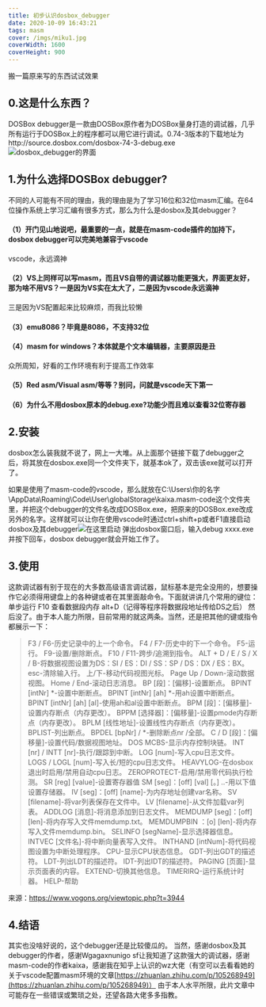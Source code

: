 ```yaml
---
title: 初步认识dosbox_debugger
date: 2020-10-09 16:43:21
tags: masm
cover: /imgs/miku1.jpg
coverWidth: 1600
coverHeight: 900
---
```


搬一篇原来写的东西试试效果

<!--more-->

## 0.这是什么东西？
DOSBox debugger是一款由DOSBox原作者为DOSBox量身打造的调试器，几乎所有运行于DOSBox上的程序都可以用它进行调试。0.74-3版本的下载地址为http://source.dosbox.com/dosbox-74-3-debug.exe
![dosbox_debugger的界面](https://imgconvert.csdnimg.cn/aHR0cHM6Ly91cGxvYWQtaW1hZ2VzLmppYW5zaHUuaW8vdXBsb2FkX2ltYWdlcy8xOTc4ODY4My1mNTUzYTZhODhmMjlhYWIzLnBuZw?x-oss-process=image/format,png)
## 1.为什么选择DOSBox debugger?
不同的人可能有不同的理由，我的理由是为了学习16位和32位masm汇编。在64位操作系统上学习汇编有很多方式，那么为什么是dosbox及其debugger？
#### （1）开门见山地说吧，最重要的一点，就是在masm-code插件的加持下，dosbox debugger可以完美地兼容于vscode
vscode，永远滴神
#### （2）VS上同样可以写masm，而且VS自带的调试器功能更强大，界面更友好，那为啥不用VS？一是因为VS实在太大了，二是因为vscode永远滴神
三是因为VS配置起来比较麻烦，而我比较懒
#### （3）emu8086？毕竟是8086，不支持32位
#### （4）masm for windows？本体就是个文本编辑器，主要原因是丑
众所周知，好看的工作环境有利于提高工作效率
#### （5）Red asm/Visual asm/等等？别问，问就是vscode天下第一
#### （6）为什么不用dosbox原本的debug.exe?功能少而且难以查看32位寄存器
## 2.安装
dosbox怎么装我就不说了，网上一大堆。从上面那个链接下载了debugger之后，将其放在dosbox.exe同一个文件夹下，就基本ok了，双击该exe就可以打开了。

如果是使用了masm-code的vscode，那么就放在C:\Users\你的名字\AppData\Roaming\Code\User\globalStorage\kaixa.masm-code这个文件夹里，并把这个debugger的文件名改成DOSBox.exe，把原来的DOSBox.exe改成另外的名字。这样就可以让你在使用vscode时通过ctrl+shift+p或者F1直接启动dosbox及其debugger![在这里启动](https://imgconvert.csdnimg.cn/aHR0cHM6Ly91cGxvYWQtaW1hZ2VzLmppYW5zaHUuaW8vdXBsb2FkX2ltYWdlcy8xOTc4ODY4My03ODA4ZjZiNDRiZDFkMDNmLnBuZw?x-oss-process=image/format,png)
弹出dosbox窗口后，输入debug xxxx.exe并按下回车，dosbox debugger就会开始工作了。
## 3.使用
这款调试器有别于现在的大多数高级语言调试器，鼠标基本是完全没用的，想要操作它必须得用键盘上的各种键或者在其里面敲命令。下面就讲讲几个常用的键位：
单步运行 F10
查看数据段内存 alt+D（记得等程序将数据段地址传给DS之后）
然后没了。由于本人能力所限，目前常用的就这两条。当然，还是把其他的键或指令都展示一下：
>F3 / F6-历史记录中的上一个命令。
F4 / F7-历史中的下一个命令。
F5-运行。
F9-设置/删除断点。
F10 / F11-跨步/追溯到指令。
ALT + D / E / S / X / B-将数据视图设置为DS：SI / ES：DI / SS：SP / DS：DX / ES：BX。
esc-清除输入行。
上/下-移动代码视图光标。
Page Up / Down-滚动数据视图。
Home / End-滚动日志消息。
BP [段]：[偏移]-设置断点。
BPINT [intNr] *-设置中断断点。
BPINT [intNr] [ah] *-用ah设置中断断点。
BPINT [intNr] [ah] [al]-使用ah和al设置中断断点。
BPM [段]：[偏移量]-设置内存断点（内存更改）。
BPPM [选择器]：[偏移量]-设置pmode内存断点（内存更改）。
BPLM [线性地址]-设置线性内存断点（内存更改）。
BPLIST-列出断点。
BPDEL [bpNr] / *-删除断点nr /全部。
C / D [段]：[偏移量]-设置代码/数据视图地址。
DOS MCBS-显示内存控制块链。
INT [nr] / INTT [nr]-执行/跟踪到中断。
LOG [num]-写入cpu日志文件。
LOGS / LOGL [num]-写入长/短的cpu日志文件。
HEAVYLOG-在dosbox退出时启用/禁用自动cpu日志。
ZEROPROTECT-启用/禁用零代码执行检测。
SR [reg] [value]-设置寄存器值
SM [seg]：[off] [val] [。] ..-用以下值设置存储器。
IV [seg]：[off] [name]-为内存地址创建var名称。
SV [filename]-将var列表保存在文件中。
LV [filename]-从文件加载var列表。
ADDLOG [消息]-将消息添加到日志文件。
MEMDUMP [seg]：[off] [len]-将内存写入文件memdump.txt。
MEMDUMPBIN ：[o] [len]-将内存写入文件memdump.bin。
SELINFO [segName]-显示选择器信息。
INTVEC [文件名]-将中断向量表写入文件。
INTHAND [intNum]-将代码视图设置为中断处理程序。
CPU-显示CPU状态信息。
GDT-列出GDT的描述符。
LDT-列出LDT的描述符。
IDT-列出IDT的描述符。
PAGING [页面]-显示页面表的内容。
EXTEND-切换其他信息。
TIMERIRQ-运行系统计时器。
HELP-帮助

来源：https://www.vogons.org/viewtopic.php?t=3944
## 4.结语
其实也没啥好说的，这个debugger还是比较傻瓜的。
当然，感谢dosbox及其debugger的作者，感谢Wgagaxnunigo sf让我知道了这款强大的调试器，感谢masm-code的作者kaixa，感谢我在知乎上认识的wz大佬（有空可以去看看她的关于vscode配置masm环境的文章[https://zhuanlan.zhihu.com/p/105268949](https://zhuanlan.zhihu.com/p/105268949)）
由于本人水平所限，此片文章中可能存在一些错误或繁琐之处，还望各路大佬多多指教。
